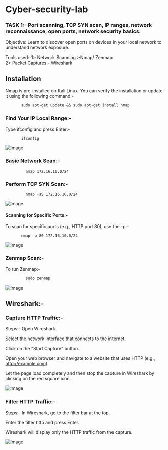# Cyber-security-lab


### TASK 1:- Port scanning, TCP SYN scan, IP ranges, network reconnaissance, open ports, network security basics.

Objective: Learn to discover open ports on devices in your local network to understand network exposure.

Tools used:-1> Network Scanning :-Nmap/ Zenmap    
            2> Packet Captures:- Wireshark


## Installation
Nmap is pre-installed on Kali Linux. You can verify the installation or update it using the following command:-
          
           sudo apt-get update && sudo apt-get install nmap

### Find Your IP Local Range:-
Type ifconfig and press Enter:-
          
           ifconfig
![Image](https://github.com/user-attachments/assets/74e5ed5c-c717-468c-af82-53869ae2ad93)           

### Basic Network Scan:-
             nmap 172.16.10.0/24

### Perform TCP SYN Scan:-
             nmap -sS 172.16.10.0/24
             
![Image](https://github.com/user-attachments/assets/b4bbba65-185b-4ba4-bf3f-c724c0e83f5a)


#### Scanning for Specific Ports:-
To scan for specific ports (e.g., HTTP port 80), use the -p:-

           nmap -p 80 172.16.10.0/24
           
![Image](https://github.com/user-attachments/assets/b3b93cc8-bb40-4c63-9c08-e933ac4ef1e6)
### Zenmap Scan:- 
 To run Zenmap:-
 
             sudo zenmap
![Image](https://github.com/user-attachments/assets/c8a4b3e2-f2a3-4f2a-8aff-32cc16568799)

##  Wireshark:-
### Capture HTTP Traffic:-
Steps:-
Open Wireshark.

Select the network interface that connects to the internet.

Click on the "Start Capture" button.

Open your web browser and navigate to a website that uses HTTP (e.g., http://example.com).

Let the page load completely and then stop the capture in Wireshark by clicking on the red square icon.

![Image](https://github.com/user-attachments/assets/1efb567d-4796-4f9b-bbf1-97f1d165781e)

### Filter HTTP Traffic:-
Steps:-
In Wireshark, go to the filter bar at the top.

Enter the filter http and press Enter.

Wireshark will display only the HTTP traffic from the capture.

![Image](https://github.com/user-attachments/assets/87441148-a272-4644-bdf6-96e2aea932b8)

